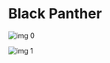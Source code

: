 # Black Panther

![img 0](https://i.imgur.com/CWMoEc3.jpg)

![img 1](https://i.imgur.com/SbKOWwj.jpg)

